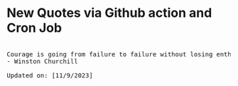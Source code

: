 # New Quotes via Github action and Cron Job

<pre>
<!-- #quote -->
Courage is going from failure to failure without losing enthusiasm.
- Winston Churchill

Updated on: [11/9/2023]
<!-- #quoteEnd -->
</pre>
